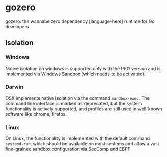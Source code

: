 # gozero

gozero: the wannabe zero dependency [language-here] runtime for Go developers

## Isolation

### Windows

Native isolation on windows is supported only with the PRO version and is implemented via Windows Sandbox (which needs to be [activated](https://www.makeuseof.com/enable-set-up-windows-sandbox-windows-11/)).

### Darwin

OSX implements native isolation via the command `sandbox-exec`. The command line interface is marked as deprecated, but the system functionality is actively supported, and profiles are still used in well-known software like chrome, firefox.

### Linux

On Linux, the functionality is implemented with the default command `systemd-run`, which should be available on most systems and allow a vast fine-grained sandbox configuration via SecComp and EBPF